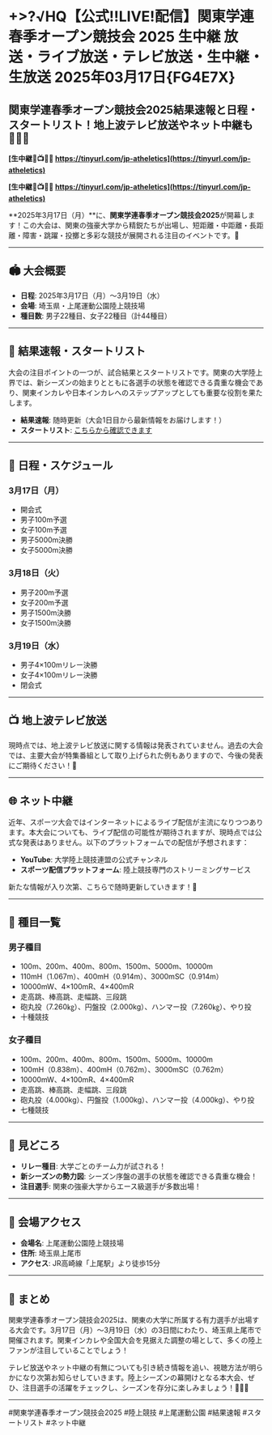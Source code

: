 # +>?√HQ【公式!!LIVE!配信】関東学連春季オープン競技会 2025 生中継 放送・ライブ放送・テレビ放送・生中継・生放送 2025年03月17日{FG4E7X}

## 関東学連春季オープン競技会2025結果速報と日程・スタートリスト！地上波テレビ放送やネット中継も 🏃‍♂️📅


**[生中継🔴📺👉🏻 https://tinyurl.com/jp-atheletics](https://tinyurl.com/jp-atheletics)**

**[生中継🔴📺👉🏻 https://tinyurl.com/jp-atheletics](https://tinyurl.com/jp-atheletics)**

**2025年3月17日（月）**に、**関東学連春季オープン競技会2025**が開幕します！この大会は、関東の強豪大学から精鋭たちが出場し、短距離・中距離・長距離・障害・跳躍・投擲と多彩な競技が展開される注目のイベントです。🌟

---

## 🏟️ 大会概要
- **日程**: 2025年3月17日（月）～3月19日（水）
- **会場**: 埼玉県・上尾運動公園陸上競技場
- **種目数**: 男子22種目、女子22種目（計44種目）

---

## 🥇 結果速報・スタートリスト
大会の注目ポイントの一つが、試合結果とスタートリストです。関東の大学陸上界では、新シーズンの始まりとともに各選手の状態を確認できる貴重な機会であり、関東インカレや日本インカレへのステップアップとしても重要な役割を果たします。

- **結果速報**: 随時更新（大会1日目から最新情報をお届けします！）
- **スタートリスト**: [こちらから確認できます](#)

---

## 📅 日程・スケジュール
### 3月17日（月）
- 開会式
- 男子100m予選
- 女子100m予選
- 男子5000m決勝
- 女子5000m決勝

### 3月18日（火）
- 男子200m予選
- 女子200m予選
- 男子1500m決勝
- 女子1500m決勝

### 3月19日（水）
- 男子4×100mリレー決勝
- 女子4×100mリレー決勝
- 閉会式

---

## 📺 地上波テレビ放送
現時点では、地上波テレビ放送に関する情報は発表されていません。過去の大会では、主要大会が特集番組として取り上げられた例もありますので、今後の発表にご期待ください！📡

---

## 🌐 ネット中継
近年、スポーツ大会ではインターネットによるライブ配信が主流になりつつあります。本大会についても、ライブ配信の可能性が期待されますが、現時点では公式な発表はありません。以下のプラットフォームでの配信が予想されます：

- **YouTube**: 大学陸上競技連盟の公式チャンネル
- **スポーツ配信プラットフォーム**: 陸上競技専門のストリーミングサービス

新たな情報が入り次第、こちらで随時更新していきます！🔔

---

## 🏅 種目一覧
### 男子種目
- 100m、200m、400m、800m、1500m、5000m、10000m
- 110mH（1.067m）、400mH（0.914m）、3000mSC（0.914m）
- 10000mW、4×100mR、4×400mR
- 走高跳、棒高跳、走幅跳、三段跳
- 砲丸投（7.260㎏）、円盤投（2.000kg）、ハンマー投（7.260㎏）、やり投
- 十種競技

### 女子種目
- 100m、200m、400m、800m、1500m、5000m、10000m
- 100mH（0.838m）、400mH（0.762m）、3000mSC（0.762m）
- 10000mW、4×100mR、4×400mR
- 走高跳、棒高跳、走幅跳、三段跳
- 砲丸投（4.000kg）、円盤投（1.000kg）、ハンマー投（4.000kg）、やり投
- 七種競技

---

## 🎯 見どころ
- **リレー種目**: 大学ごとのチーム力が試される！
- **新シーズンの勢力図**: シーズン序盤の選手の状態を確認できる貴重な機会！
- **注目選手**: 関東の強豪大学からエース級選手が多数出場！

---

## 📍 会場アクセス
- **会場名**: 上尾運動公園陸上競技場
- **住所**: 埼玉県上尾市
- **アクセス**: JR高崎線「上尾駅」より徒歩15分

---

## 🎉 まとめ
関東学連春季オープン競技会2025は、関東の大学に所属する有力選手が出場する大会です。3月17日（月）～3月19日（水）の3日間にわたり、埼玉県上尾市で開催されます。関東インカレや全国大会を見据えた調整の場として、多くの陸上ファンが注目していることでしょう！

テレビ放送やネット中継の有無についても引き続き情報を追い、視聴方法が明らかになり次第お知らせしていきます。陸上シーズンの幕開けとなる本大会、ぜひ、注目選手の活躍をチェックし、シーズンを存分に楽しみましょう！🏃‍♀️🔥

---

#関東学連春季オープン競技会2025 #陸上競技 #上尾運動公園 #結果速報 #スタートリスト #ネット中継

